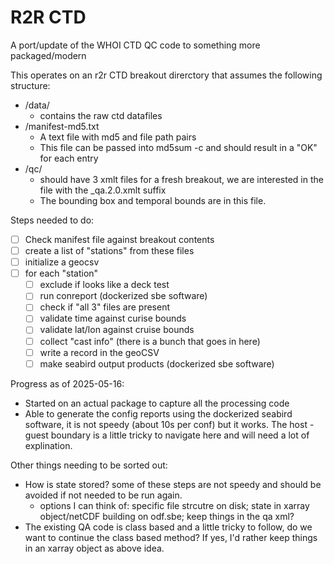 # R2R CTD
A port/update of the WHOI CTD QC code to something more packaged/modern

This operates on an r2r CTD breakout direrctory that assumes the following structure:
* /data/
    * contains the raw ctd datafiles
* /manifest-md5.txt
    * A text file with md5 and file path pairs
    * This file can be passed into md5sum -c and should result in a "OK" for each entry
* /qc/
    * should have 3 xmlt files for a fresh breakout, we are interested in the file with the _qa.2.0.xmlt suffix
    * The bounding box and temporal bounds are in this file.

Steps needed to do:
- [ ] Check manifest file against breakout contents
- [ ] create a list of "stations" from these files
- [ ] initialize a geocsv
- [ ] for each "station"
  - [ ] exclude if looks like a deck test
  - [ ] run conreport (dockerized sbe software)
  - [ ] check if "all 3" files are present
  - [ ] validate time against curise bounds
  - [ ] validate lat/lon against cruise bounds
  - [ ] collect "cast info" (there is a bunch that goes in here)
  - [ ] write a record in the geoCSV
  - [ ] make seabird output products (dockerized sbe software)

Progress as of 2025-05-16:
* Started on an actual package to capture all the processing code
* Able to generate the config reports using the dockerized seabird software, it is not speedy (about 10s per conf) but it works. The host - guest boundary is a little tricky to navigate here and will need a lot of explination.

Other things needing to be sorted out:
* How is state stored? some of these steps are not speedy and should be avoided if not needed to be run again.
  - options I can think of: specific file strcutre on disk; state in xarray object/netCDF building on odf.sbe; keep things in the qa xml?
* The existing QA code is class based and a little tricky to follow, do we want to continue the class based method? If yes, I'd rather keep things in an xarray object as above idea.